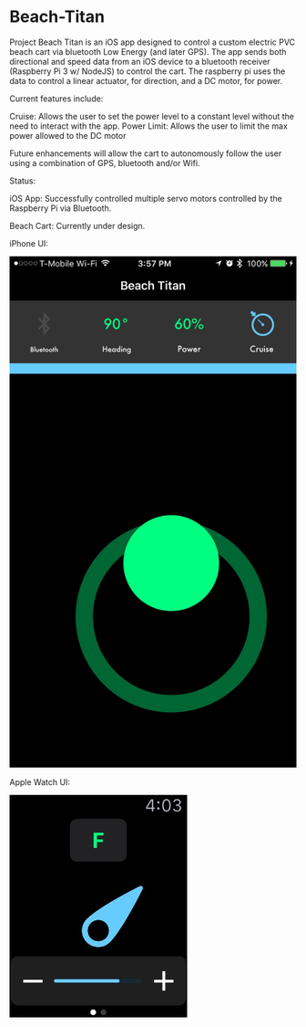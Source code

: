 # Beach-Titan

Project Beach Titan is an iOS app designed to control a custom electric PVC beach cart via bluetooth Low Energy (and later GPS). The app sends both directional and speed data from an iOS device to a bluetooth receiver (Raspberry Pi 3 w/ NodeJS) to control the cart. The raspberry pi uses the data to control a linear actuator, for direction, and a DC motor, for power.
  
Current features include:

  Cruise: Allows the user to set the power level to a constant level without the need to interact with the app.
  Power Limit: Allows the user to limit the max power allowed to the DC motor

Future enhancements will allow the cart to autonomously follow the user using a combination of GPS, bluetooth and/or Wifi.

Status:

iOS App: Successfully controlled multiple servo motors controlled by the Raspberry Pi via Bluetooth.

Beach Cart: Currently under design.

iPhone UI:

![Alt text](/beachTitanScreenshot.PNG?raw=true "Apple Watch")

Apple Watch UI:

![Alt text](/beachTitanAppleWatchScreenshot.PNG?raw=true "Apple Watch")


